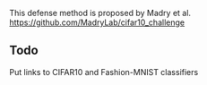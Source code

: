 This defense method is proposed by Madry et al.
https://github.com/MadryLab/cifar10_challenge

## Todo
Put links to CIFAR10 and Fashion-MNIST classifiers
